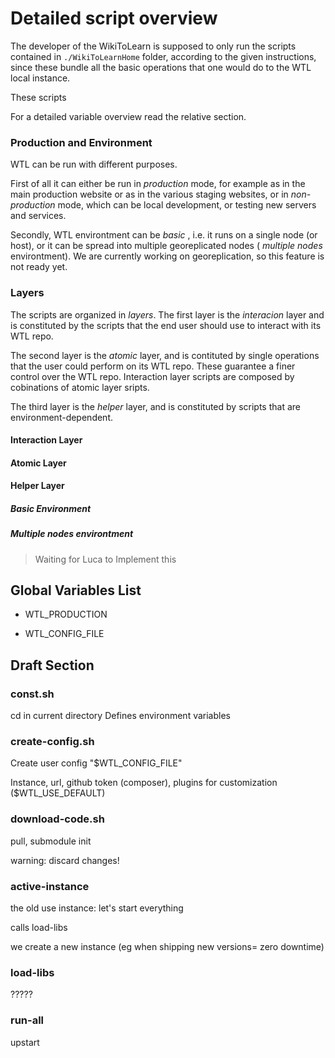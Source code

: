 Detailed script overview
========================

The developer of the WikiToLearn is supposed to only run the scripts contained
in `./WikiToLearnHome` folder, according to the given instructions, since these
bundle all the basic operations that one would do to the WTL local instance.

These scripts

For a detailed variable overview read the relative section.

### Production and Environment

WTL can be run with different purposes.

First of all it can either be run in
*production* mode, for example as in the main production website or as in
the various staging websites, or in *non-production* mode, which can be local
development, or testing new servers and services.

Secondly, WTL environtment can be *basic* , i.e. it runs on a single node (or
host), or it can be spread into multiple georeplicated nodes ( *multiple nodes*
environtment).
We are currently working on georeplication, so this feature is not ready yet.

### Layers

The scripts are organized in *layers*. The first layer is the *interacion* layer
and is constituted by the scripts that the end user should use to interact with
its WTL repo.

The second layer is the *atomic* layer, and is contituted by single operations
that the user could perform on its WTL repo. These guarantee a finer control
over the WTL repo. Interaction layer scripts are composed by cobinations of
atomic layer sripts.

The third layer is the *helper* layer, and is constituted by scripts that
are environment-dependent.

#### Interaction Layer

#### Atomic Layer

#### Helper Layer

##### Basic Environment

##### Multiple nodes environtment

> Waiting for Luca to Implement this

Global Variables List
---------------------

* WTL_PRODUCTION

* WTL_CONFIG_FILE




Draft Section
-------------

### const.sh

cd in current directory
Defines environment variables

### create-config.sh

Create user config "$WTL\_CONFIG\_FILE"

Instance, url, github token (composer), plugins for
customization  ($WTL\_USE\_DEFAULT)

### download-code.sh

pull, submodule init

warning: discard changes!

### active-instance

the old use instance: let's start everything

calls load-libs

we create a new instance (eg when shipping new versions= zero downtime)

### load-libs

?????

### run-all

upstart
